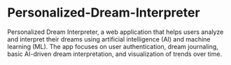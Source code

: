 # Personalized-Dream-Interpreter
Personalized Dream Interpreter, a web application that helps users analyze and interpret their dreams using artificial intelligence (AI) and machine learning (ML). The app focuses on user authentication, dream journaling, basic AI-driven dream interpretation, and visualization of trends over time.
